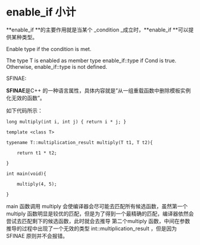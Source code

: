 # enable\_if 小计

**enable\_if **的主要作用就是当某个 _condition _成立时，**enable\_if **可以提供某种类型。

Enable type if the condition is met.

The type T is enabled as member type enable\_if::type if Cond is true. Otherwise, enable\_if::type is not defined.



SFINAE:

**SFINAE**是C++ 的一种语言属性，具体内容就是”从一组重载函数中删除模板实例化无效的函数”。

如下代码所示：

`long multiply(int i, int j) { return i * j; }`

`template <class T>`

`typename T::multiplication_result multiply(T t1, T t2){`

`    return t1 * t2;`

`}`

`int main(void){`

`    multiply(4, 5);`

`}`



main 函数调用 multiply 会使编译器会尽可能去匹配所有候选函数，虽然第一个 multiply 函数明显是较优的匹配，但是为了得到一个最精确的匹配，编译器依然会尝试去匹配剩下的候选函数，此时就会去推导 第二个multiply 函数，中间在参数推导的过程中出现了一个无效的类型 int::multiplication\_result ，但是因为 SFINAE 原则并不会报错。





